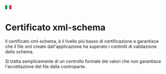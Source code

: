 [![it](https://github.com/zeroincombenze/grymb/blob/master/flags/it_IT.png)](https://www.facebook.com/groups/openerp.italia/)

Certificato xml-schema
======================

Il certificato xml-schema, è il livello più basso di certificazione e garantisce
che il file xml creato dall'applicazione ha superato i controlli di validazione
dello schema.

Si tratta semplicemente di un controllo formale dei valori che non garantisce
l'accettazione del file dalla controparte.
